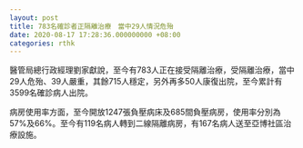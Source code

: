 ```yaml
---
layout: post
title: 783名確診者正隔離治療　當中29人情況危殆
date: 2020-08-17 17:28:36.000000000 +08:00
categories: rthk
---
```


醫管局總行政經理劉家獻說，至今有783人正在接受隔離治療，受隔離治療，當中29人危殆、39人嚴重，其餘715人穩定，另外再多50人康復出院，至今累計有3599名確診病人出院。

病房使用率方面，至今開放1247張負壓病床及685間負壓病房，使用率分別為57%及66%。至今有119名病人轉到二線隔離病房，有167名病人送至亞博社區治療設施。
